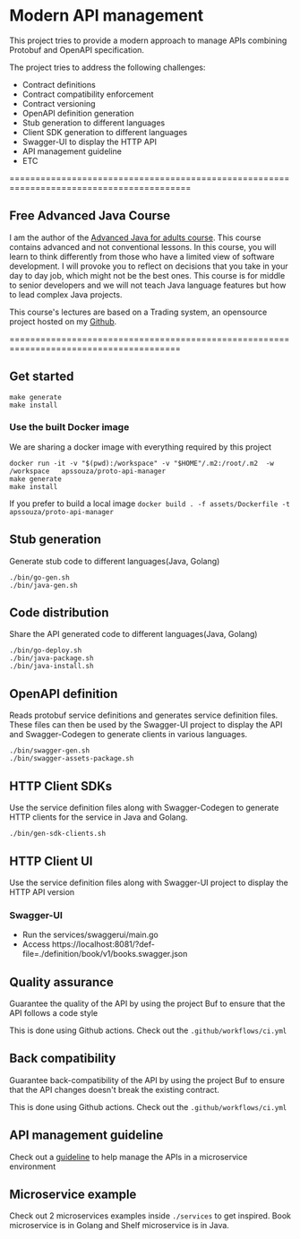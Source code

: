 # Modern API management
This project tries to provide a modern approach to manage APIs 
combining Protobuf and OpenAPI specification.
 
The project tries to address the following challenges:
- Contract definitions
- Contract compatibility enforcement 
- Contract versioning
- OpenAPI definition generation
- Stub generation to different languages
- Client SDK generation to different languages
- Swagger-UI to display the HTTP API
- API management guideline 
- ETC


=========================================================================================
## Free Advanced Java Course
I am the author of the [Advanced Java for adults course](https://www.udemy.com/course/advanced-java-for-adults/?referralCode=8014CCF0A5A931ADED5F). This course contains advanced and not conventional lessons. In this course, you will learn to think differently from those who have a limited view of software development. I will provoke you to reflect on decisions that you take in your day to day job, which might not be the best ones. This course is for middle to senior developers and we will not teach Java language features but how to lead complex Java projects. 

This course's lectures are based on a Trading system, an opensource project hosted on my [Github](https://github.com/apssouza22/trading-system).

=======================================================================================


## Get started

```
make generate
make install
```

### Use the built Docker image
We are sharing a docker image with everything required by this project

```
docker run -it -v "$(pwd):/workspace" -v "$HOME"/.m2:/root/.m2  -w /workspace   apssouza/proto-api-manager
make generate
make install
```

If you prefer to build a local image `docker build . -f assets/Dockerfile -t apssouza/proto-api-manager` 


## Stub generation
Generate stub code to different languages(Java, Golang)

```
./bin/go-gen.sh
./bin/java-gen.sh
```

## Code distribution
Share the API generated code to different languages(Java, Golang)

```
./bin/go-deploy.sh
./bin/java-package.sh
./bin/java-install.sh
```
## OpenAPI definition 
Reads protobuf service definitions and generates service definition files.
These files can then be used by the Swagger-UI project to display the API and Swagger-Codegen to generate clients in various languages.

```
./bin/swagger-gen.sh
./bin/swagger-assets-package.sh
```

## HTTP Client SDKs
Use the service definition files along with Swagger-Codegen to generate HTTP clients for the service in Java and Golang.

```
./bin/gen-sdk-clients.sh
```

## HTTP Client UI
Use the service definition files along with Swagger-UI project to display the HTTP API version

### Swagger-UI
- Run the services/swaggerui/main.go
- Access https://localhost:8081/?def-file=./definition/book/v1/books.swagger.json

## Quality assurance 
Guarantee the quality of the API by using the project Buf to ensure that the API follows a 
code style

This is done using Github actions. Check out the `.github/workflows/ci.yml`

## Back compatibility
Guarantee back-compatibility of the API by using the project Buf to ensure that the API 
changes doesn't break the existing contract.

This is done using Github actions. Check out the `.github/workflows/ci.yml`

## API management guideline 
Check out a [guideline](https://github.com/apssouza22/modern-api-management/tree/master/guidelines) to help manage the APIs in a microservice environment

## Microservice example
Check out 2 microservices examples inside `./services` to get inspired. Book microservice is in Golang and
Shelf microservice is in Java.

